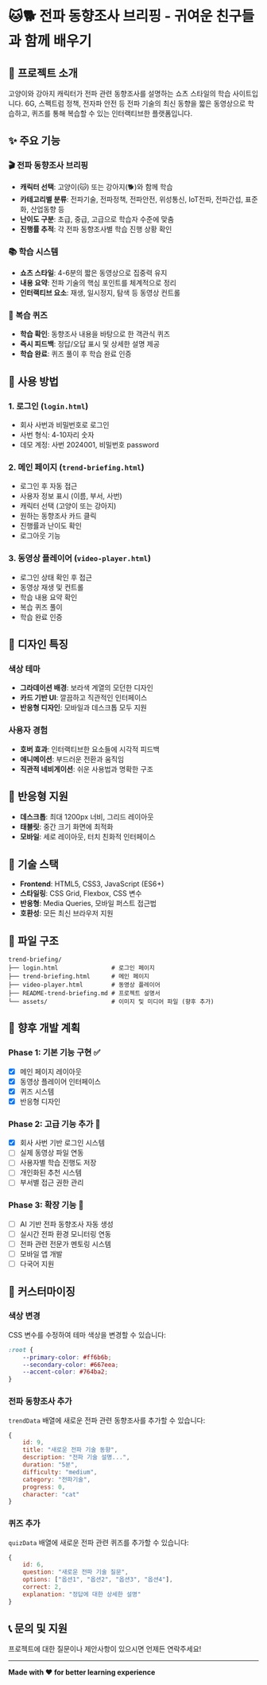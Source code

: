# 🐱🐕 전파 동향조사 브리핑 - 귀여운 친구들과 함께 배우기

## 📖 프로젝트 소개

고양이와 강아지 캐릭터가 전파 관련 동향조사를 설명하는 쇼츠 스타일의 학습 사이트입니다. 
6G, 스펙트럼 정책, 전자파 안전 등 전파 기술의 최신 동향을 짧은 동영상으로 학습하고, 퀴즈를 통해 복습할 수 있는 인터랙티브한 플랫폼입니다.

## ✨ 주요 기능

### 🎬 전파 동향조사 브리핑
- **캐릭터 선택**: 고양이(🐱) 또는 강아지(🐕)와 함께 학습
- **카테고리별 분류**: 전파기술, 전파정책, 전파안전, 위성통신, IoT전파, 전파간섭, 표준화, 산업동향 등
- **난이도 구분**: 초급, 중급, 고급으로 학습자 수준에 맞춤
- **진행률 추적**: 각 전파 동향조사별 학습 진행 상황 확인

### 📚 학습 시스템
- **쇼츠 스타일**: 4-6분의 짧은 동영상으로 집중력 유지
- **내용 요약**: 전파 기술의 핵심 포인트를 체계적으로 정리
- **인터랙티브 요소**: 재생, 일시정지, 탐색 등 동영상 컨트롤

### 🧩 복습 퀴즈
- **학습 확인**: 동향조사 내용을 바탕으로 한 객관식 퀴즈
- **즉시 피드백**: 정답/오답 표시 및 상세한 설명 제공
- **학습 완료**: 퀴즈 풀이 후 학습 완료 인증

## 🚀 사용 방법

### 1. 로그인 (`login.html`)
- 회사 사번과 비밀번호로 로그인
- 사번 형식: 4-10자리 숫자
- 데모 계정: 사번 2024001, 비밀번호 password

### 2. 메인 페이지 (`trend-briefing.html`)
- 로그인 후 자동 접근
- 사용자 정보 표시 (이름, 부서, 사번)
- 캐릭터 선택 (고양이 또는 강아지)
- 원하는 동향조사 카드 클릭
- 진행률과 난이도 확인
- 로그아웃 기능

### 3. 동영상 플레이어 (`video-player.html`)
- 로그인 상태 확인 후 접근
- 동영상 재생 및 컨트롤
- 학습 내용 요약 확인
- 복습 퀴즈 풀이
- 학습 완료 인증

## 🎨 디자인 특징

### 색상 테마
- **그라데이션 배경**: 보라색 계열의 모던한 디자인
- **카드 기반 UI**: 깔끔하고 직관적인 인터페이스
- **반응형 디자인**: 모바일과 데스크톱 모두 지원

### 사용자 경험
- **호버 효과**: 인터랙티브한 요소들에 시각적 피드백
- **애니메이션**: 부드러운 전환과 움직임
- **직관적 네비게이션**: 쉬운 사용법과 명확한 구조

## 📱 반응형 지원

- **데스크톱**: 최대 1200px 너비, 그리드 레이아웃
- **태블릿**: 중간 크기 화면에 최적화
- **모바일**: 세로 레이아웃, 터치 친화적 인터페이스

## 🔧 기술 스택

- **Frontend**: HTML5, CSS3, JavaScript (ES6+)
- **스타일링**: CSS Grid, Flexbox, CSS 변수
- **반응형**: Media Queries, 모바일 퍼스트 접근법
- **호환성**: 모든 최신 브라우저 지원

## 📁 파일 구조

```
trend-briefing/
├── login.html               # 로그인 페이지
├── trend-briefing.html      # 메인 페이지
├── video-player.html        # 동영상 플레이어
├── README-trend-briefing.md # 프로젝트 설명서
└── assets/                  # 이미지 및 미디어 파일 (향후 추가)
```

## 🎯 향후 개발 계획

### Phase 1: 기본 기능 구현 ✅
- [x] 메인 페이지 레이아웃
- [x] 동영상 플레이어 인터페이스
- [x] 퀴즈 시스템
- [x] 반응형 디자인

### Phase 2: 고급 기능 추가 🔄
- [x] 회사 사번 기반 로그인 시스템
- [ ] 실제 동영상 파일 연동
- [ ] 사용자별 학습 진행도 저장
- [ ] 개인화된 추천 시스템
- [ ] 부서별 접근 권한 관리

### Phase 3: 확장 기능 🚀
- [ ] AI 기반 전파 동향조사 자동 생성
- [ ] 실시간 전파 환경 모니터링 연동
- [ ] 전파 관련 전문가 멘토링 시스템
- [ ] 모바일 앱 개발
- [ ] 다국어 지원

## 🎨 커스터마이징

### 색상 변경
CSS 변수를 수정하여 테마 색상을 변경할 수 있습니다:

```css
:root {
    --primary-color: #ff6b6b;
    --secondary-color: #667eea;
    --accent-color: #764ba2;
}
```

### 전파 동향조사 추가
`trendData` 배열에 새로운 전파 관련 동향조사를 추가할 수 있습니다:

```javascript
{
    id: 9,
    title: "새로운 전파 기술 동향",
    description: "전파 기술 설명...",
    duration: "5분",
    difficulty: "medium",
    category: "전파기술",
    progress: 0,
    character: "cat"
}
```

### 퀴즈 추가
`quizData` 배열에 새로운 전파 관련 퀴즈를 추가할 수 있습니다:

```javascript
{
    id: 6,
    question: "새로운 전파 기술 질문",
    options: ["옵션1", "옵션2", "옵션3", "옵션4"],
    correct: 2,
    explanation: "정답에 대한 상세한 설명"
}
```

## 📞 문의 및 지원

프로젝트에 대한 질문이나 제안사항이 있으시면 언제든 연락주세요!

---

**Made with ❤️ for better learning experience**
